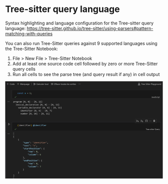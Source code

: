 # Tree-sitter query language

Syntax highlighting and language configuration for the Tree-sitter query language: https://tree-sitter.github.io/tree-sitter/using-parsers#pattern-matching-with-queries

You can also run Tree-Sitter queries against 9 supported languages using the Tree-Sitter Notebook:
1. File > New File > Tree-Sitter Notebook
2. Add at least one source code cell followed by zero or more Tree-Sitter query cells
3. Run all cells to see the parse tree (and query result if any) in cell output

![Tree-sitter playground notebook](image.png)
